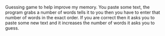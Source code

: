 Guessing game to help improve my memory.
You paste some text, the program grabs a number of words
tells it to you then you have to enter that number of words in 
the exact order. If you are correct then it asks you to paste some 
new text and it increases the number of words it asks you to guess.


